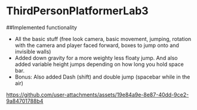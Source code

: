 # ThirdPersonPlatformerLab3
 
##Implemented functionality
- All the basic stuff (free look camera, basic movement, jumping, rotation with the camera and player faced forward, boxes to jump onto and invisible walls)
- Added down gravity for a more weighty less floaty jump. And also added variable height jumps depending on how long you hold space bar.
- Bonus: Also added Dash (shift) and double jump (spacebar while in the air)

https://github.com/user-attachments/assets/19e84a9e-8e87-40dd-9ce2-9a84701788b4

